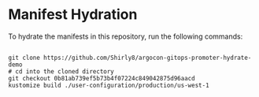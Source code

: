 
# Manifest Hydration

To hydrate the manifests in this repository, run the following commands:

```shell

git clone https://github.com/Shirly8/argocon-gitops-promoter-hydrate-demo
# cd into the cloned directory
git checkout 0b81ab739ef5b73b4f07224c849042875d96aacd
kustomize build ./user-configuration/production/us-west-1
```